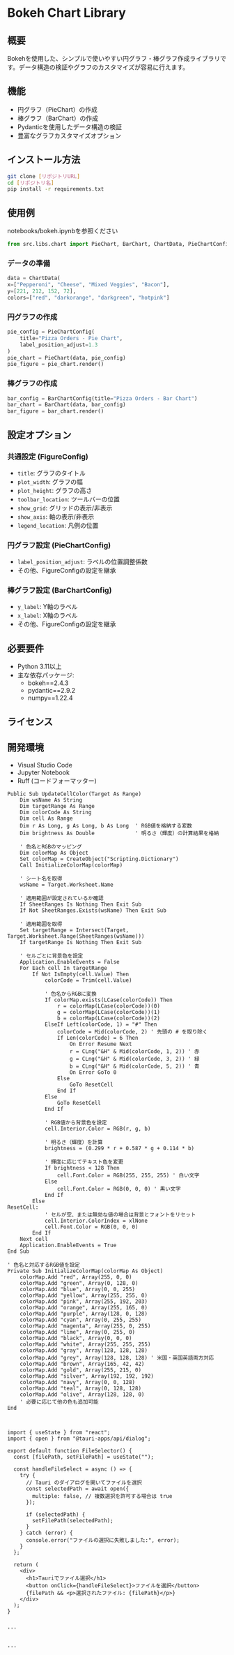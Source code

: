 # Bokeh Chart Library

## 概要
Bokehを使用した、シンプルで使いやすい円グラフ・棒グラフ作成ライブラリです。データ構造の検証やグラフのカスタマイズが容易に行えます。

## 機能
- 円グラフ（PieChart）の作成
- 棒グラフ（BarChart）の作成
- Pydanticを使用したデータ構造の検証
- 豊富なグラフカスタマイズオプション

## インストール方法

```bash
git clone [リポジトリURL]
cd [リポジトリ名]
pip install -r requirements.txt
```

## 使用例
notebooks/bokeh.ipynbを参照ください
```python
from src.libs.chart import PieChart, BarChart, ChartData, PieChartConfig, BarChartConfig
```

### データの準備
```python
data = ChartData(
x=["Pepperoni", "Cheese", "Mixed Veggies", "Bacon"],
y=[221, 212, 152, 72],
colors=["red", "darkorange", "darkgreen", "hotpink"]
```

### 円グラフの作成
```python
pie_config = PieChartConfig(
    title="Pizza Orders - Pie Chart", 
    label_position_adjust=1.3
)
pie_chart = PieChart(data, pie_config)
pie_figure = pie_chart.render()
```

### 棒グラフの作成
```python
bar_config = BarChartConfig(title="Pizza Orders - Bar Chart")
bar_chart = BarChart(data, bar_config)
bar_figure = bar_chart.render()
```

## 設定オプション

### 共通設定 (FigureConfig)
- `title`: グラフのタイトル
- `plot_width`: グラフの幅
- `plot_height`: グラフの高さ
- `toolbar_location`: ツールバーの位置
- `show_grid`: グリッドの表示/非表示
- `show_axis`: 軸の表示/非表示
- `legend_location`: 凡例の位置

### 円グラフ設定 (PieChartConfig)
- `label_position_adjust`: ラベルの位置調整係数
- その他、FigureConfigの設定を継承

### 棒グラフ設定 (BarChartConfig)
- `y_label`: Y軸のラベル
- `x_label`: X軸のラベル
- その他、FigureConfigの設定を継承

## 必要要件
- Python 3.11以上
- 主な依存パッケージ:
  - bokeh==2.4.3
  - pydantic==2.9.2
  - numpy==1.22.4

## ライセンス

## 開発環境
- Visual Studio Code
- Jupyter Notebook
- Ruff (コードフォーマッター)

```
Public Sub UpdateCellColor(Target As Range)
    Dim wsName As String
    Dim targetRange As Range
    Dim colorCode As String
    Dim cell As Range
    Dim r As Long, g As Long, b As Long  ' RGB値を格納する変数
    Dim brightness As Double             ' 明るさ（輝度）の計算結果を格納

    ' 色名とRGBのマッピング
    Dim colorMap As Object
    Set colorMap = CreateObject("Scripting.Dictionary")
    Call InitializeColorMap(colorMap)

    ' シート名を取得
    wsName = Target.Worksheet.Name

    ' 適用範囲が設定されているか確認
    If SheetRanges Is Nothing Then Exit Sub
    If Not SheetRanges.Exists(wsName) Then Exit Sub

    ' 適用範囲を取得
    Set targetRange = Intersect(Target, Target.Worksheet.Range(SheetRanges(wsName)))
    If targetRange Is Nothing Then Exit Sub

    ' セルごとに背景色を設定
    Application.EnableEvents = False
    For Each cell In targetRange
        If Not IsEmpty(cell.Value) Then
            colorCode = Trim(cell.Value)
            
            ' 色名からRGBに変換
            If colorMap.exists(LCase(colorCode)) Then
                r = colorMap(LCase(colorCode))(0)
                g = colorMap(LCase(colorCode))(1)
                b = colorMap(LCase(colorCode))(2)
            ElseIf Left(colorCode, 1) = "#" Then
                colorCode = Mid(colorCode, 2) ' 先頭の # を取り除く
                If Len(colorCode) = 6 Then
                    On Error Resume Next
                    r = CLng("&H" & Mid(colorCode, 1, 2)) ' 赤
                    g = CLng("&H" & Mid(colorCode, 3, 2)) ' 緑
                    b = CLng("&H" & Mid(colorCode, 5, 2)) ' 青
                    On Error GoTo 0
                Else
                    GoTo ResetCell
                End If
            Else
                GoTo ResetCell
            End If

            ' RGB値から背景色を設定
            cell.Interior.Color = RGB(r, g, b)

            ' 明るさ（輝度）を計算
            brightness = (0.299 * r + 0.587 * g + 0.114 * b)

            ' 輝度に応じてテキスト色を変更
            If brightness < 128 Then
                cell.Font.Color = RGB(255, 255, 255) ' 白い文字
            Else
                cell.Font.Color = RGB(0, 0, 0) ' 黒い文字
            End If
        Else
ResetCell:
            ' セルが空、または無効な値の場合は背景とフォントをリセット
            cell.Interior.ColorIndex = xlNone
            cell.Font.Color = RGB(0, 0, 0)
        End If
    Next cell
    Application.EnableEvents = True
End Sub

' 色名と対応するRGB値を設定
Private Sub InitializeColorMap(colorMap As Object)
    colorMap.Add "red", Array(255, 0, 0)
    colorMap.Add "green", Array(0, 128, 0)
    colorMap.Add "blue", Array(0, 0, 255)
    colorMap.Add "yellow", Array(255, 255, 0)
    colorMap.Add "pink", Array(255, 192, 203)
    colorMap.Add "orange", Array(255, 165, 0)
    colorMap.Add "purple", Array(128, 0, 128)
    colorMap.Add "cyan", Array(0, 255, 255)
    colorMap.Add "magenta", Array(255, 0, 255)
    colorMap.Add "lime", Array(0, 255, 0)
    colorMap.Add "black", Array(0, 0, 0)
    colorMap.Add "white", Array(255, 255, 255)
    colorMap.Add "gray", Array(128, 128, 128)
    colorMap.Add "grey", Array(128, 128, 128) ' 米国・英国英語両方対応
    colorMap.Add "brown", Array(165, 42, 42)
    colorMap.Add "gold", Array(255, 215, 0)
    colorMap.Add "silver", Array(192, 192, 192)
    colorMap.Add "navy", Array(0, 0, 128)
    colorMap.Add "teal", Array(0, 128, 128)
    colorMap.Add "olive", Array(128, 128, 0)
    ' 必要に応じて他の色も追加可能
End 



import { useState } from "react";
import { open } from "@tauri-apps/api/dialog";

export default function FileSelector() {
  const [filePath, setFilePath] = useState("");

  const handleFileSelect = async () => {
    try {
      // Tauri のダイアログを開いてファイルを選択
      const selectedPath = await open({
        multiple: false, // 複数選択を許可する場合は true
      });

      if (selectedPath) {
        setFilePath(selectedPath);
      }
    } catch (error) {
      console.error("ファイルの選択に失敗しました:", error);
    }
  };

  return (
    <div>
      <h1>Tauriでファイル選択</h1>
      <button onClick={handleFileSelect}>ファイルを選択</button>
      {filePath && <p>選択されたファイル: {filePath}</p>}
    </div>
  );
}


'''


'''
